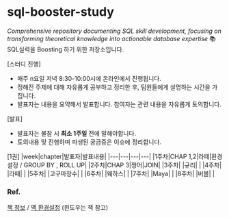 # sql-booster-study
*Comprehensive repository documenting SQL skill development, focusing on transforming theoretical knowledge into actionable database expertise*
📚 SQL실력을 Boosting 하기 위한 저장소입니다. 

[스터디 진행]
- 매주 n요일 저녁 8:30-10:00시에 온라인에서 진행됩니다.
- 정해진 주제에 대해 자유롭게 공부하고 정리한 후, 팀원들에게 설명하는 시간을 가집니다.
- 발표자는 내용을 요약해서 발표합니다. 참여자는 관련 내용을 자유롭게 토의합니다.
  
[발표]
- 발표자는 불참 시 **최소 1주일** 전에 말해야합니다.
- 토의내용 및 진행하며 파생된 궁금증은 이슈에 정리합니다.

[1권]
|week|chapter|발표자|발표내용|
|---|---|---|---|
|1주차|CHAP 1,2|라떼|환경설정 / GROUP BY , ROLL UP|
|2주차|CHAP 3|짱어|JOIN|
|3주차| |규리| |
|4주차| |라떼| |
|5주차| |고구마장수| |
|6주차| |웨하스| |
|7주차| |Maya| |
|8주차| |버블| |



### Ref.
[책 정보](https://www.yes24.com/Product/Goods/82818767) /
[맥 환경설정](https://moominie.tistory.com/36)
(윈도우는 책 참고)
